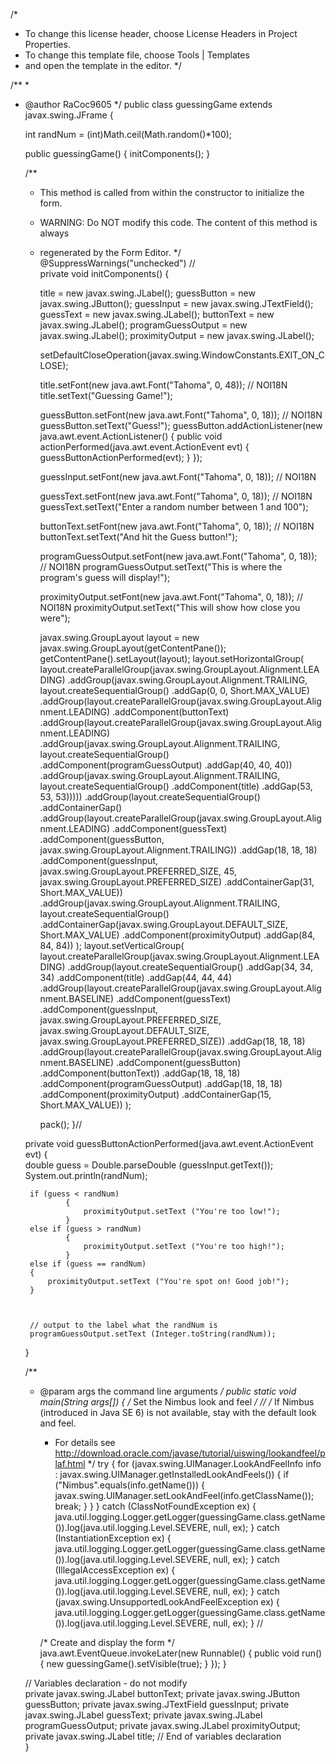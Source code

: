 /*
 * To change this license header, choose License Headers in Project Properties.
 * To change this template file, choose Tools | Templates
 * and open the template in the editor.
 */

/**
 *
 * @author RaCoc9605
 */
public class guessingGame extends javax.swing.JFrame {

    int randNum = (int)Math.ceil(Math.random()*100);
    
    public guessingGame() {
        initComponents();
    }

    /**
     * This method is called from within the constructor to initialize the form.
     * WARNING: Do NOT modify this code. The content of this method is always
     * regenerated by the Form Editor.
     */
    @SuppressWarnings("unchecked")
    // <editor-fold defaultstate="collapsed" desc="Generated Code">                          
    private void initComponents() {

        title = new javax.swing.JLabel();
        guessButton = new javax.swing.JButton();
        guessInput = new javax.swing.JTextField();
        guessText = new javax.swing.JLabel();
        buttonText = new javax.swing.JLabel();
        programGuessOutput = new javax.swing.JLabel();
        proximityOutput = new javax.swing.JLabel();

        setDefaultCloseOperation(javax.swing.WindowConstants.EXIT_ON_CLOSE);

        title.setFont(new java.awt.Font("Tahoma", 0, 48)); // NOI18N
        title.setText("Guessing Game!");

        guessButton.setFont(new java.awt.Font("Tahoma", 0, 18)); // NOI18N
        guessButton.setText("Guess!");
        guessButton.addActionListener(new java.awt.event.ActionListener() {
            public void actionPerformed(java.awt.event.ActionEvent evt) {
                guessButtonActionPerformed(evt);
            }
        });

        guessInput.setFont(new java.awt.Font("Tahoma", 0, 18)); // NOI18N

        guessText.setFont(new java.awt.Font("Tahoma", 0, 18)); // NOI18N
        guessText.setText("Enter a random number between 1 and 100");

        buttonText.setFont(new java.awt.Font("Tahoma", 0, 18)); // NOI18N
        buttonText.setText("And hit the Guess button!");

        programGuessOutput.setFont(new java.awt.Font("Tahoma", 0, 18)); // NOI18N
        programGuessOutput.setText("This is where the program's guess will display!");

        proximityOutput.setFont(new java.awt.Font("Tahoma", 0, 18)); // NOI18N
        proximityOutput.setText("This will show how close you were");

        javax.swing.GroupLayout layout = new javax.swing.GroupLayout(getContentPane());
        getContentPane().setLayout(layout);
        layout.setHorizontalGroup(
            layout.createParallelGroup(javax.swing.GroupLayout.Alignment.LEADING)
            .addGroup(javax.swing.GroupLayout.Alignment.TRAILING, layout.createSequentialGroup()
                .addGap(0, 0, Short.MAX_VALUE)
                .addGroup(layout.createParallelGroup(javax.swing.GroupLayout.Alignment.LEADING)
                    .addComponent(buttonText)
                    .addGroup(layout.createParallelGroup(javax.swing.GroupLayout.Alignment.LEADING)
                        .addGroup(javax.swing.GroupLayout.Alignment.TRAILING, layout.createSequentialGroup()
                            .addComponent(programGuessOutput)
                            .addGap(40, 40, 40))
                        .addGroup(javax.swing.GroupLayout.Alignment.TRAILING, layout.createSequentialGroup()
                            .addComponent(title)
                            .addGap(53, 53, 53)))))
            .addGroup(layout.createSequentialGroup()
                .addContainerGap()
                .addGroup(layout.createParallelGroup(javax.swing.GroupLayout.Alignment.LEADING)
                    .addComponent(guessText)
                    .addComponent(guessButton, javax.swing.GroupLayout.Alignment.TRAILING))
                .addGap(18, 18, 18)
                .addComponent(guessInput, javax.swing.GroupLayout.PREFERRED_SIZE, 45, javax.swing.GroupLayout.PREFERRED_SIZE)
                .addContainerGap(31, Short.MAX_VALUE))
            .addGroup(javax.swing.GroupLayout.Alignment.TRAILING, layout.createSequentialGroup()
                .addContainerGap(javax.swing.GroupLayout.DEFAULT_SIZE, Short.MAX_VALUE)
                .addComponent(proximityOutput)
                .addGap(84, 84, 84))
        );
        layout.setVerticalGroup(
            layout.createParallelGroup(javax.swing.GroupLayout.Alignment.LEADING)
            .addGroup(layout.createSequentialGroup()
                .addGap(34, 34, 34)
                .addComponent(title)
                .addGap(44, 44, 44)
                .addGroup(layout.createParallelGroup(javax.swing.GroupLayout.Alignment.BASELINE)
                    .addComponent(guessText)
                    .addComponent(guessInput, javax.swing.GroupLayout.PREFERRED_SIZE, javax.swing.GroupLayout.DEFAULT_SIZE, javax.swing.GroupLayout.PREFERRED_SIZE))
                .addGap(18, 18, 18)
                .addGroup(layout.createParallelGroup(javax.swing.GroupLayout.Alignment.BASELINE)
                    .addComponent(guessButton)
                    .addComponent(buttonText))
                .addGap(18, 18, 18)
                .addComponent(programGuessOutput)
                .addGap(18, 18, 18)
                .addComponent(proximityOutput)
                .addContainerGap(15, Short.MAX_VALUE))
        );

        pack();
    }// </editor-fold>                        

    private void guessButtonActionPerformed(java.awt.event.ActionEvent evt) {                                            
        double guess = Double.parseDouble (guessInput.getText());
        System.out.println(randNum);
        
        if (guess < randNum)
                {
                    proximityOutput.setText ("You're too low!");
                }
        else if (guess > randNum)
                {
                    proximityOutput.setText ("You're too high!");
                }
        else if (guess == randNum)
        {
            proximityOutput.setText ("You're spot on! Good job!");
        }
               
        
   
        // output to the label what the randNum is
        programGuessOutput.setText (Integer.toString(randNum)); 
    }                                           

    /**
     * @param args the command line arguments
     */
    public static void main(String args[]) {
        /* Set the Nimbus look and feel */
        //<editor-fold defaultstate="collapsed" desc=" Look and feel setting code (optional) ">
        /* If Nimbus (introduced in Java SE 6) is not available, stay with the default look and feel.
         * For details see http://download.oracle.com/javase/tutorial/uiswing/lookandfeel/plaf.html 
         */
        try {
            for (javax.swing.UIManager.LookAndFeelInfo info : javax.swing.UIManager.getInstalledLookAndFeels()) {
                if ("Nimbus".equals(info.getName())) {
                    javax.swing.UIManager.setLookAndFeel(info.getClassName());
                    break;
                }
            }
        } catch (ClassNotFoundException ex) {
            java.util.logging.Logger.getLogger(guessingGame.class.getName()).log(java.util.logging.Level.SEVERE, null, ex);
        } catch (InstantiationException ex) {
            java.util.logging.Logger.getLogger(guessingGame.class.getName()).log(java.util.logging.Level.SEVERE, null, ex);
        } catch (IllegalAccessException ex) {
            java.util.logging.Logger.getLogger(guessingGame.class.getName()).log(java.util.logging.Level.SEVERE, null, ex);
        } catch (javax.swing.UnsupportedLookAndFeelException ex) {
            java.util.logging.Logger.getLogger(guessingGame.class.getName()).log(java.util.logging.Level.SEVERE, null, ex);
        }
        //</editor-fold>

        /* Create and display the form */
        java.awt.EventQueue.invokeLater(new Runnable() {
            public void run() {
                new guessingGame().setVisible(true);
            }
        });
    }

    // Variables declaration - do not modify                     
    private javax.swing.JLabel buttonText;
    private javax.swing.JButton guessButton;
    private javax.swing.JTextField guessInput;
    private javax.swing.JLabel guessText;
    private javax.swing.JLabel programGuessOutput;
    private javax.swing.JLabel proximityOutput;
    private javax.swing.JLabel title;
    // End of variables declaration                   
}

